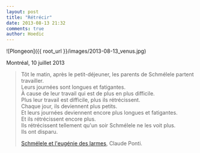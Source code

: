 ```yaml
---
layout: post
title: "Rétrécir"
date: 2013-08-13 21:32
comments: true
author: Hoedic
---
```


![Plongeon]({{ root_url }}/images/2013-08-13_venus.jpg)
<div class="photoattrib">Montréal, 10 juillet 2013</div>

> Tôt le matin, après le petit-déjeuner, les parents de Schmélele partent travailler.<br/>
> Leurs journées sont longues et fatigantes.<br/>
> À cause de leur travail qui est de plus en plus difficile.<br/>
> Plus leur travail est difficile, plus ils rétrécissent.<br/>
> Chaque jour, ils deviennent plus petits.<br/>
> Et leurs journées deviennent encore plus longues et fatigantes.<br/>
> Et ils rétrécissent encore plus.<br/>
> Ils rétrécissent tellement qu'un soir Schmélele ne les voit plus.<br/>
> Ils ont disparu.<br/>
> <div class="attrib"><a href="http://www.ecoledesloisirs.fr/php-edl/catalogues/fiche-livre.php?reference=356467">Schmélele et l'eugénie des larmes</a>, Claude Ponti.</div>